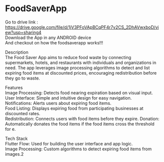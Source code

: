 # FoodSaverApp

Go to drive link : https://drive.google.com/file/d/1jV3PFoVApBCqPF4r7v2CS_2DhAVwxboD/view?usp=sharing4  
Download the App in any ANDROID device  
And checkout on how the foodsaverapp works!!!
  
Description  
The Food Saver App aims to reduce food waste by connecting supermarkets, hotels, and restaurants with individuals and organizations in need. The app leverages image processing algorithms to detect and list expiring food items at discounted prices, encouraging redistribution before they go to waste.

Features  
Image Processing: Detects food nearing expiration based on visual input.  
User Interface: Simple and intuitive design for easy navigation.  
Notifications: Alerts users about expiring food items.  
Food Listing: Displays expiring food from participating businesses at discounted rates.  
Redistribution: Connects users with food items before they expire.
Donation: Automatically donates the food items if the food items cross the threshold for e.
  
Tech Stack  
Flutter Flow: Used for building the user interface and app logic.  
Image Processing: Custom algorithms to detect expiring food items from images.2
